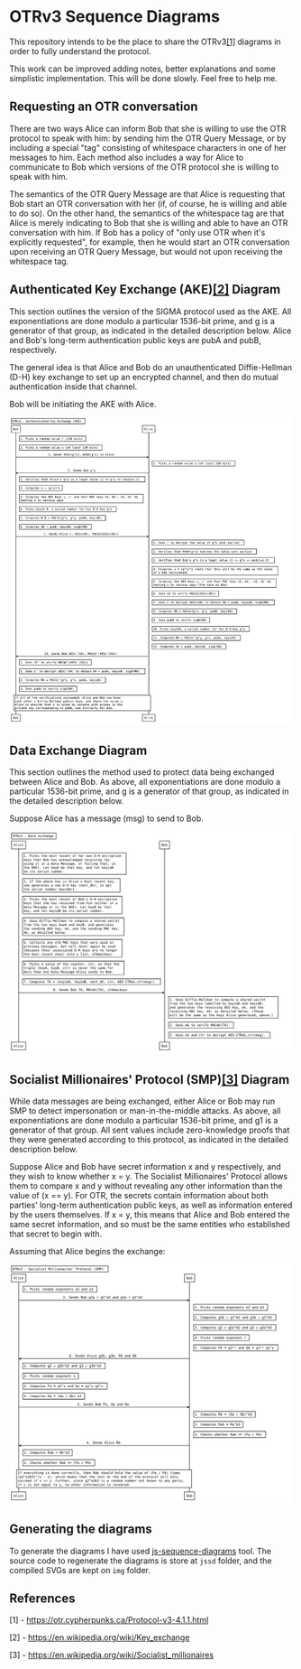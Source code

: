 # OTRv3 Sequence Diagrams

This repository intends to be the place to share the OTRv3[\[1\]](#references)
diagrams in order to fully understand the protocol.

This work can be improved adding notes, better explanations and some simplistic
implementation. This will be done slowly. Feel free to help me.

## Requesting an OTR conversation

There are two ways Alice can inform Bob that she is willing to use the OTR
protocol to speak with him: by sending him the OTR Query Message, or by
including a special "tag" consisting of whitespace characters in one of her
messages to him. Each method also includes a way for Alice to communicate to
Bob which versions of the OTR protocol she is willing to speak with him.

The semantics of the OTR Query Message are that Alice is requesting that Bob
start an OTR conversation with her (if, of course, he is willing and able to do
so). On the other hand, the semantics of the whitespace tag are that Alice is
merely indicating to Bob that she is willing and able to have an OTR
conversation with him. If Bob has a policy of "only use OTR when it's
explicitly requested", for example, then he would start an OTR conversation
upon receiving an OTR Query Message, but would not upon receiving the
whitespace tag.

## Authenticated Key Exchange (AKE)[\[2\]](#references) Diagram

This section outlines the version of the SIGMA protocol used as the AKE. All
exponentiations are done modulo a particular 1536-bit prime, and g is a
generator of that group, as indicated in the detailed description below. Alice
and Bob's long-term authentication public keys are pubA and pubB, respectively.

The general idea is that Alice and Bob do an unauthenticated Diffie-Hellman
(D-H) key exchange to set up an encrypted channel, and then do mutual
authentication inside that channel.

Bob will be initiating the AKE with Alice.

![Authenticated Key exchange diagrama][ake]

## Data Exchange Diagram

This section outlines the method used to protect data being exchanged between
Alice and Bob. As above, all exponentiations are done modulo a particular
1536-bit prime, and g is a generator of that group, as indicated in the
detailed description below.

Suppose Alice has a message (msg) to send to Bob.

![otrv3 data exchange diagram][data-exchange]

## Socialist Millionaires' Protocol (SMP)[\[3\]](#references) Diagram

While data messages are being exchanged, either Alice or Bob may run SMP to
detect impersonation or man-in-the-middle attacks. As above, all
exponentiations are done modulo a particular 1536-bit prime, and g1 is a
generator of that group. All sent values include zero-knowledge proofs that
they were generated according to this protocol, as indicated in the detailed
description below.

Suppose Alice and Bob have secret information x and y respectively, and they
wish to know whether x = y. The Socialist Millionaires' Protocol allows them to
compare x and y without revealing any other information than the value of (x ==
y). For OTR, the secrets contain information about both parties' long-term
authentication public keys, as well as information entered by the users
themselves. If x = y, this means that Alice and Bob entered the same secret
information, and so must be the same entities who established that secret to
begin with.

Assuming that Alice begins the exchange:

![socialist millionaires protocol diagram][socialist-millionaires-protocol]

## Generating the diagrams

To generate the diagrams I have used [js-sequence-diagrams][jsdd] tool. The
source code to regenerate the diagrams is store at `jssd` folder, and the
compiled SVGs are kept on `img` folder.

## References

[1] - https://otr.cypherpunks.ca/Protocol-v3-4.1.1.html

[2] - https://en.wikipedia.org/wiki/Key_exchange

[3] - https://en.wikipedia.org/wiki/Socialist_millionaires


[ake]: ./img/otrv3-authenticated-key-exchange.svg
[data-exchange]: ./img/otrv3-data-exchange.svg
[socialist-millionaires-protocol]: ./img/otrv3-socialist-millionaires-protocol.svg

[jsdd]: https://bramp.github.io/js-sequence-diagrams/
